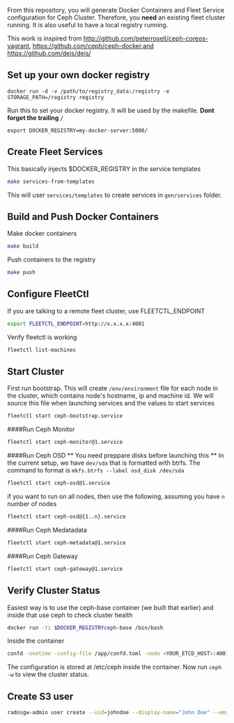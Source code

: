 From this repository, you will generate Docker Containers and Fleet Service configuration for Ceph Cluster. Therefore, you **need** an existing fleet cluster running. It is also useful to have a local registry running.

This work is inspired from http://github.com/peterrosell/ceph-coreos-vagrant, https://github.com/ceph/ceph-docker,and https://github.com/deis/deis/

## Set up your own docker registry

	docker run -d -v /path/to/registry_data:/registry -e STORAGE_PATH=/registry registry

Run this to set your docker registry. It will be used by the makefile. **Dont forget the trailing `/`**

	export DOCKER_REGISTRY=my-docker-server:5000/

## Create Fleet Services
This basically injects $DOCKER_REGISTRY in the service templates

``` bash
make services-from-templates
```
This will user `services/templates` to create services in `gen/services` folder.

## Build and Push Docker Containers

Make docker containers

``` bash
make build
```

Push containers to the registry
``` bash
make push
```

## Configure FleetCtl
If you are talking to a remote fleet cluster, use FLEETCTL_ENDPOINT

``` bash
export FLEETCTL_ENDPOINT=http://x.x.x.x:4001
```

Verify fleetctl is working

``` bash
fleetctl list-machines
```


## Start Cluster
First run bootstrap. This will create `/env/environment` file for each node in the cluster, which contains node's hostname, ip and machine id. We will source this file when launching services and the values to start services

``` bash
fleetctl start ceph-bootstrap.service
```

####Run Ceph Monitor

``` bash
fleetctl start ceph-monitor@1.service
```

####Run Ceph OSD
** You need preppare disks before launching this **
In the current setup, we have `dev/sda` that is formatted with btrfs. The command to format is `mkfs.btrfs --label osd_disk /dev/sda`

``` bash
fleetctl start ceph-osd@1.service
```
if you want to run on all nodes, then use the following, assuming you have `n` number of nodes

``` bash
fleetctl start ceph-osd@{1..n}.service
```

####Run Ceph Medatadata

``` bash
fleetctl start ceph-metadata@1.service
```

####Run Ceph Gateway

``` bash
fleetctl start ceph-gateway@1.service
```


## Verify Cluster Status
Easiest way is to use the ceph-base container (we built that earlier) and  inside that use ceph to check cluster health

```bash
docker run -ti $DOCKER_REGISTRYceph-base /bin/bash
```
Inside the container
```bash
confd -onetime -config-file /app/confd.toml -node <YOUR_ETCD_HOST>:4001
```
The configuration is stored at /etc/ceph inside the container. Now run `ceph -w` to view the cluster status.

## Create S3 user

```bash
radosgw-admin user create --uid=johndoe --display-name="John Doe" --email=john@example.com
```